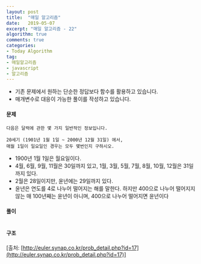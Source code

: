```yaml
---
layout: post
title:  "매일 알고리즘"
date:   2019-05-07
excerpt: "매일 알고리즘 - 22"
algorithm: true
comments: true
categories:
- Today Algorithm
tag:
- 매일알고리즘
- javascript
- 알고리즘
---
```


* 기존 문제에서 원하는 단순한 정답보다 함수를 활용하고 있습니다.
* 매개변수로 대응이 가능한 풀이를 작성하고 있습니다.

#### 문제
```
다음은 달력에 관한 몇 가지 일반적인 정보입니다.

20세기 (1901년 1월 1일 ~ 2000년 12월 31일) 에서,
매월 1일이 일요일인 경우는 모두 몇번인지 구하시오.
```

* 1900년 1월 1일은 월요일이다.
* 4월, 6월, 9월, 11월은 30일까지 있고, 1월, 3월, 5월, 7월, 8월, 10월, 12월은 31일까지 있다.
* 2월은 28일이지만, 윤년에는 29일까지 있다.
* 윤년은 연도를 4로 나누어 떨어지는 해를 말한다. 하지만 400으로 나누어 떨어지지 않는 매 100년째는 윤년이 아니며, 400으로 나누어 떨어지면 윤년이다

#### 풀이
```javascript
```

#### 구조
<!-- ![결과 이미지 1]({{ site.url }}/images/algorithm/11/diagram.png) -->

[출처: [http://euler.synap.co.kr/prob_detail.php?id=17](http://euler.synap.co.kr/prob_detail.php?id=17)]
